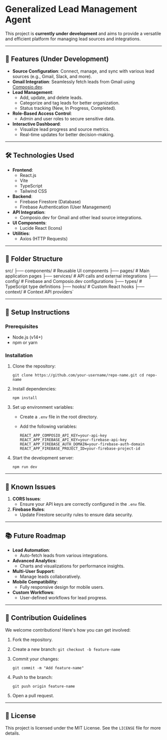 
# Generalized Lead Management Agent

This project is **currently under development** and aims to provide a versatile and efficient platform for managing lead sources and integrations.

----------

## 🚀 Features (Under Development)

-   **Source Configuration**: Connect, manage, and sync with various lead sources (e.g., Gmail, Slack, and more).
-   **Gmail Integration**: Seamlessly fetch leads from Gmail using [Composio.dev](https://composio.dev).
-   **Lead Management**:
    -   Add, update, and delete leads.
    -   Categorize and tag leads for better organization.
    -   Status tracking (New, In Progress, Completed).
-   **Role-Based Access Control**:
    -   Admin and user roles to secure sensitive data.
-   **Interactive Dashboard**:
    -   Visualize lead progress and source metrics.
    -   Real-time updates for better decision-making.

----------

## 🛠️ Technologies Used

-   **Frontend**:
    -   React.js
    -   Vite
    -   TypeScript
    -   Tailwind CSS
-   **Backend**:
    -   Firebase Firestore (Database)
    -   Firebase Authentication (User Management)
-   **API Integration**:
    -   Composio.dev for Gmail and other lead source integrations.
-   **UI Components**:
    -   Lucide React (Icons)
-   **Utilities**:
    -   Axios (HTTP Requests)

----------

## 📂 Folder Structure


src/
├── components/       # Reusable UI components
├── pages/            # Main application pages
├── services/         # API calls and external integrations
├── config/           # Firebase and Composio.dev configurations
├── types/            # TypeScript type definitions
├── hooks/            # Custom React hooks
├── context/          # Context API providers` 

----------

## 🔧 Setup Instructions

### Prerequisites

-   Node.js (v14+)
-   npm or yarn

### Installation

1.  Clone the repository:
    
    
    `git clone https://github.com/your-username/repo-name.git
    cd repo-name` 
    
2.  Install dependencies:
    
    `npm install` 
    
3.  Set up environment variables:
    
    -   Create a `.env` file in the root directory.
    -   Add the following variables:
        
  
          
        
        `REACT_APP_COMPOSIO_API_KEY=your-api-key
        REACT_APP_FIREBASE_API_KEY=your-firebase-api-key
        REACT_APP_FIREBASE_AUTH_DOMAIN=your-firebase-auth-domain
        REACT_APP_FIREBASE_PROJECT_ID=your-firebase-project-id` 
        
4.  Start the development server:
    
    

    
    `npm run dev` 
    

----------

## 🚨 Known Issues

1.  **CORS Issues**:
    -   Ensure your API keys are correctly configured in the `.env` file.
2.  **Firebase Rules**:
    -   Update Firestore security rules to ensure data security.

----------

## 📚 Future Roadmap

-   **Lead Automation**:
    -   Auto-fetch leads from various integrations.
-   **Advanced Analytics**:
    -   Charts and visualizations for performance insights.
-   **Multi-User Support**:
    -   Manage leads collaboratively.
-   **Mobile Compatibility**:
    -   Fully responsive design for mobile users.
-   **Custom Workflows**:
    -   User-defined workflows for lead progress.

----------

## 🤝 Contribution Guidelines

We welcome contributions! Here's how you can get involved:

1.  Fork the repository.
2.  Create a new branch:
    `git checkout -b feature-name` 
    
3.  Commit your changes:
    

    
    `git commit -m "Add feature-name"` 
    
4.  Push to the branch:
    
    `git push origin feature-name` 
    
5.  Open a pull request.

----------

## 📝 License

This project is licensed under the MIT License. See the `LICENSE` file for more details.

